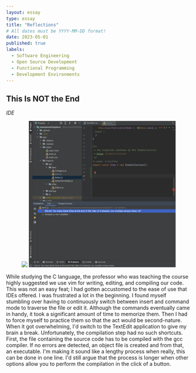 ```yaml
---
layout: essay
type: essay
title: "Reflections"
# All dates must be YYYY-MM-DD format!
date: 2023-05-01
published: true
labels:
  - Software Engineering
  - Open Source Development
  - Functional Programming
  - Development Environments
---
```


## This Is NOT the End

*IDE*

<p align="center">
<img width="400px" class="rounded" src="../img/reflections/eclipse-screenshot.PNG" float="left">
<img width="400px" class="rounded" src="../img/reflections/intellij-screenshot.PNG" float="right">
</p>

While studying the C language, the professor who was teaching the course highly suggested we use vim for writing, editing, and compiling our code. This was not an easy feat; I had gotten accustomed to the ease of use that IDEs offered. I was frustrated a lot in the beginning. I found myself stumbling over having to continuously switch between insert and command mode to traverse the file or edit it. Although the commands eventually came in handy, it took a significant amount of time to memorize them. Then I had to force myself to practice them so that the act would be second-nature. When it got overwhelming, I'd switch to the TextEdit application to give my brain a break. Unfortunately, the compilation step had no such shortcuts. First, the file containing the source code has to be compiled with the gcc compiler. If no errors are detected, an object file is created and from that, an executable. I'm making it sound like a lengthy process when really, this can be done in one line. I'd still argue that the process is longer when other options allow you to perform the compilation in the click of a button. 







